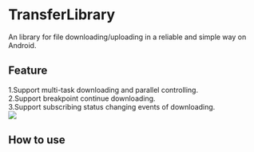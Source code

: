 # TransferLibrary
An library for file downloading/uploading in a reliable and simple way on Android.

## Feature

1.Support multi-task downloading and parallel controlling.
</br>
2.Support breakpoint continue downloading.
</br>
3.Support subscribing status changing events of downloading.
</br>
![](https://github.com/Zeal27/TransferLibrary/blob/master/Pics/ezgif-1-9f2a149d38.gif?raw=true)


## How to use


